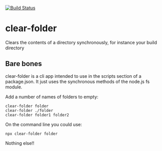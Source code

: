 [![Build Status](https://travis-ci.com/ovanderzee/clear-folder.svg?branch=master)](https://travis-ci.com/ovanderzee/clear-folder)

# clear-folder
Clears the contents of a directory synchronously, for instance your build directory

## Bare bones
clear-folder is a cli app intended to use in the scripts section of a package.json. 
It just uses the synchronous methods of the node.js fs module.

Add a number of names of folders to empty:

    clear-folder folder
    clear-folder ./folder
    clear-folder folder1 folder2

On the command line you could use:

	npx clear-folder folder

Nothing else!!
